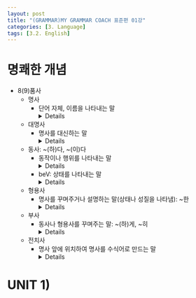 ```yaml
---
layout: post
title: "(GRAMMAR)MY GRAMMAR COACH 표준편 01강"
categories: [3. Language]
tags: [3.2. English]
---
```


# 명쾌한 개념

* 8(9)품사
    * 명사
        * 단어 자체, 이름을 나타내는 말
            <details>
            |명사|뜻|
            |----|---|
            |nature|자연|
            |health|건강|
            |animal|동물|
            </details>
    * 대명사
        * 명사를 대신하는 말
            <details>
            * he
            * she
            * it
            * etc.
            </details>
    * 동사: ~(하)다, ~(이)다
        * 동작이나 행위를 나타내는 말
            <details>
            * live
            * die
            * use
            * etc.
            </details>
        * beV: 상태를 나타내는 말
            <details>
            * am(was)
            * are(were)
            * is(was)
            </details>
    * 형용사
        * 명사를 꾸며주거나 설명하는 말(상태나 성질을 나타냄): ~한
            <details>
            * happy: 행복한
            * alive: 살아있는
            * dead: 죽은
            * beautiful: 아름다운
            * safe: 안전한
            * etc.
            </details>
    * 부사
        * 동사나 형용사를 꾸며주는 말: ~(하)게, ~히
            <details>
            * happily
            * safely
            * well
            * etc.
            </details>
    * 전치사
        * 명사 앞에 위치하여 명사를 수식어로 만드는 말
            <details>
            * at: ~에
                * at the store
            * about: ~에 대하여, ~에 관한
                * about him/me/a chicken
            * above: ~위에
                * above our knees
            * across: ~을 가로질러
                * across the field
            * against: ~에 반하여
                * against opinions
            * along: ~을 따라
                * along the road
            * amoung: ~중에서
                * amoung the tree
            * around: ~주변에, ~을 둘러싼
                * around the coner
            * as: ~로서
                * as a courier
            * beneath: ~바로 밑에
                * beneath a pile of leaves
            * beside(next to): ~옆에
                * beside her
            * besides(in additioon to): ~이외에, ~뿐만 아니라
                * besides working
                * besides music
            * beyond: ~너머
                * beyond the village
            * by: ~옆에, ~에 의해
                * by the river
            * despite(in spite of): ~에도 불구하고, 자기도 모르게[엉겁결에]
                * despite all her efforts to control it.
                * despite himself
            * except: ~을 제외한
                * except Sunday
            * for: ~을 위해, ~을 댓가로
                * for him
            * instead of: ~대신해
                * in
            * like: ~처럼
            * near: ~가까이의
            * of: ~의, ~중
            * off: ~로부터 떨어진
            * opposite: ~과 맞은편에
            * over: ~너머, ~을 거쳐서
            * since: ~이래로
            * through: ~을 통한, ~을 통하여
            * toward: ~을 향해
            * with: ~이 있는, ~과 함께
            * without: ~없이, ~없는
            * within: ~이내에
            </details>

# UNIT 1) 